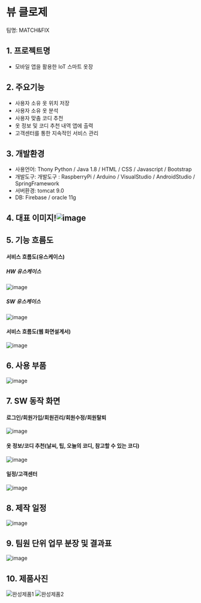 # 뷰 클로제
팀명: MATCH&FIX

## 1. 프로젝트명
* 모바일 앱을 활용한 IoT 스마트 옷장

## 2. 주요기능
* 사용자 소유 옷 위치 저장
* 사용자 소유 옷 분석
* 사용자 맞춤 코디 추천
* 옷 정보 및 코디 추천 내역 앱에 출력
* 고객센터를 통한 지속적인 서비스 관리

## 3. 개발환경
* 사용언어: Thony Python /  Java 1.8 / HTML / CSS / Javascript  /  Bootstrap
* 개발도구: 개발도구 : RaspberryPi  /  Arduino  /  VisualStudio  /  AndroidStudio  / SpringFramework
* 서버환경: tomcat 9.0
* DB: Firebase  /  oracle 11g

## 4. 대표 이미지!![image](https://user-images.githubusercontent.com/99248886/166611412-9fc116d1-6efe-40ea-acc6-2ddd7b4f26e7.png)


## 5. 기능 흐름도
#### 서비스 흐름도(유스케이스)
##### HW 유스케이스
![image](https://user-images.githubusercontent.com/99248886/166611574-69249b6f-f306-436d-ad36-d20fee316220.png)
##### SW 유스케이스
![image](https://user-images.githubusercontent.com/99248886/166611717-6a761c62-393f-444b-9945-34d5533b50dc.png)
#### 서비스 흐름도(웹 화면설계서)
![image](https://user-images.githubusercontent.com/99248886/166611795-b01ddc4f-8236-4955-ae77-be4b576025d7.png)

## 6. 사용 부품
![image](https://user-images.githubusercontent.com/99248886/166611886-43097eeb-192d-4c46-9217-95904bfa3457.png)


## 7. SW 동작 화면

#### 로그인/회원가입/회원괸리/회원수정/회원탈퇴
![image](https://user-images.githubusercontent.com/99248886/166612486-a17733a6-a3bb-4fd5-873f-57020ab80a16.png)

#### 옷 정보/코디 추천(날씨, 팁, 오늘의 코디, 참고할 수 있는 코디)
![image](https://user-images.githubusercontent.com/99248886/166612875-aee9b25d-00ff-4c07-a21f-975ccd8e6a0f.png)

#### 일정/고객센터
![image](https://user-images.githubusercontent.com/99248886/166612374-a2f6d85b-501d-4a51-a0d1-8cde0c07ebf2.png)

## 8. 제작 일정
![image](https://user-images.githubusercontent.com/99248886/166612988-dc4d1968-a694-456c-b7fe-b65feef835bb.png)

## 9. 팀원 단위 업무 분장 및 결과표
![image](https://user-images.githubusercontent.com/99248886/166613023-0cd70ef4-9f0d-4f6c-b8b1-7395e67684a1.png)

## 10. 제품사진
![완성제품1](https://user-images.githubusercontent.com/99248886/166613185-ffa30854-a88e-4c10-8426-88c4ef48c7fb.jpg)
![완성제품2](https://user-images.githubusercontent.com/99248886/166613187-f29c7beb-f97e-4ad1-868c-4c2141d20136.jpg)

